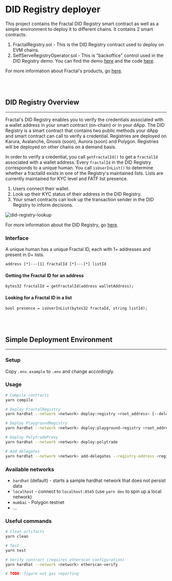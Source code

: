 # DID Registry deployer

This project contains the Fractal DID Registry smart contract as well as a simple environment to deploy it to different chains.
It contains 2 smart contracts:
1. FractalRegistry.sol - This is the DID Registry contract used to deploy on EVM chains.
2. SelfServeRegistryOperator.sol - This is "backoffice" control used in the DID Registry demo. You can find the demo [here](https://did-registry.demo.fractal.id/) and the code [here](https://github.com/trustfractal/did-registry-demo-dapp).

For more information about Fractal's products, go [here](https://fractal.notion.site/Fractal-Product-Overview-2c63841aebaf4000b96f1c44c1680ad1).

<br/>
<br/>

##  DID Registry Overview
___
Fractal's DID Registry enables you to verify the credentials associated with a wallet address in your smart contract (on-chain) or in your dApp.  The DID Registry is a smart contract that contains two public methods your dApp and smart contract can call to verify a credential. Registries are deployed on Karura, Avalanche, Gnosis (soon),  Aurora (soon) and Polygon. Registries will be deployed on other chains on a demand basis.

In order to verify a credential, you call `getFractalId()` to get a `fractalId` associated with a wallet address. Every `fractalId` in the DID Registry corresponds to a unique human. You call `isUserInList()` to determine whether a fractalId exists in one of the Registry's maintained lists. Lists are currently maintained for KYC level and FATF list presence.

1. Users connect their wallet.
2. Look up their KYC status of their address in the DID Registry.
3. Your smart contracts can look up the transaction sender in the DID Registry to inform decisions.

![did-registry-lookup](https://user-images.githubusercontent.com/365821/166981861-3966c717-ffcc-4162-b6f0-5dd9e0ac4a76.png)


For more information about the DID Registry, go [here](https://docs.developer.fractal.id/fractal-did-registry).

### Interface

A unique human has a unique Fractal ID, each with 1+ addresses and present in 0+ lists.

```
address [*]---[1] fractalId [*]---[*] listId
```

#### Getting the Fractal ID for an address

```solidity
bytes32 fractalId = getFractalId(address walletAddress);
```

#### Looking for a Fractal ID in a list

```solidity
bool presence = isUserInList(bytes32 fractaId, string listId);
```
<br/>
<br/>


## Simple Deployment Environment
___
### Setup

Copy `.env.example` to `.env` and change accordingly.

### Usage

```bash
# Compile contracts
yarn compile

# Deploy FractalRegistry
yarn hardhat --network <network> deploy:registry <root_address> [--delegates <comma-separated address list>]

# Deploy PlaygroundRegistry
yarn hardhat --network <network> deploy:playground-registry <root_address> [--delegates <comma-separated address list>]

# Deploy PolytradeProxy
yarn hardhat --network <network> deploy:polytrade

# Add delegates
yarn hardhat --network <network> add-delegates --registry-address <registry address> <comma-separated address list>
```

### Available networks

* `hardhat` (default) - starts a sample hardhat network that does not persist data
* `localhost` - connect to `localhost:8545` (use `yarn dev` to spin up a local network)
* `mumbai` - Polygon testnet
* ...

### Useful commands

```bash
# Clean artifacts
yarn clean

# Test
yarn test

# Verify contract (requires etherscan configuration)
yarn hardhat --network <network> etherscan-verify

# TODO: figure out gas reporting
```

